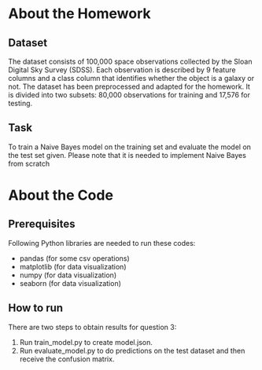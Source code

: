 # About the Homework
## Dataset
The dataset consists of 100,000 space observations collected by the Sloan Digital Sky Survey (SDSS). Each observation is described by 9 feature columns and a class column that identifies whether the object is a galaxy or not. The dataset has been preprocessed and adapted for the homework. It is divided into two subsets: 80,000 observations for training and 17,576 for testing.

## Task
To train a Naive Bayes model on the training set and evaluate the model on the test set given. Please note that it is needed to implement Naive Bayes from scratch

# About the Code
## Prerequisites
Following Python libraries are needed to run these codes:
- pandas        (for some csv operations)
- matplotlib    (for data visualization)
- numpy         (for data visualization)
- seaborn       (for data visualization)

## How to run
There are two steps to obtain results for question 3:
1. Run train_model.py to create model.json.
2. Run evaluate_model.py to do predictions on the test dataset and then receive the confusion matrix.

